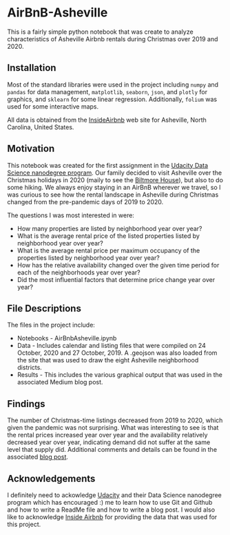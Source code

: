 # AirBnB-Asheville
This is a fairly simple python notebook that was create to analyze characteristics of Asheville Airbnb rentals during Christmas over 2019 and 2020.

## Installation
 Most of the standard libraries were used in the project including `numpy` and `pandas` for data management, `matplotlib`, `seaborn`, `json`, and `plotly` for graphics, and `sklearn` for some linear regression.  Additionally, `folium` was used for some interactive maps.
 
 All data is obtained from the [InsideAirbnb](http://insideairbnb.com) web site for Asheville, North Carolina, United States.  
 
## Motivation
This notebook was created for the first assignment in the [Udacity Data Science nanodegree program](https://www.udacity.com/course/data-scientist-nanodegree--nd025).  Our family decided to visit Asheville over the Christmas holidays in 2020 (maily to see the [Biltmore House](https://www.biltmore.com/things-to-do/events/christmas/)), but also to do some hiking.  We always enjoy staying in an AirBnB wherever we travel, so I was curious to see how the rental landscape in Asheville during Christmas changed from the pre-pandemic days of 2019 to 2020.

The questions I was most interested in were:
* How many properties are listed by neighborhood year over year?
* What is the average rental price of the listed properties listed by neighborhood year over year?
* What is the average rental price per maximum occupancy of the properties listed by neighborhood year over year?
* How has the relative availability changed over the given time period for each of the neighborhoods year over year?
* Did the most influential factors that determine price change year over year?

## File Descriptions
The files in the project include:
* Notebooks - AirBnbAsheville.ipynb
* Data - Includes calendar and listing files that were compiled on 24 October, 2020 and 27 October, 2019.  A .geojson was also loaded from the site that was used to draw the eight Asheville neighborhood districts.
* Results - This includes the various graphical output that was used in the associated Medium blog post.

## Findings
The number of Christmas-time listings decreased from 2019 to 2020, which given the pandemic was not surprising.  What was interesting to see is that the rental prices increased year over year and the availability relatively decreased year over year, indicating demand did not suffer at the same level that supply did.  Additional comments and details can be found in the associated [blog post](https://ldself.medium.com/analysis-of-asheville-airbnb-christmas-rental-market-2019-vs-2020-784736cfe4dd).

## Acknowledgements
I definitely need to ackowledge [Udacity](http://udacity.com) and their Data Science nanodegree program which has encouraged :) me to learn how to use Git and Github and how to write a ReadMe file and how to write a blog post.  I would also like to acknowledge [Inside Airbnb](http://insideairbnb.com) for providing the data that was used for this project.
